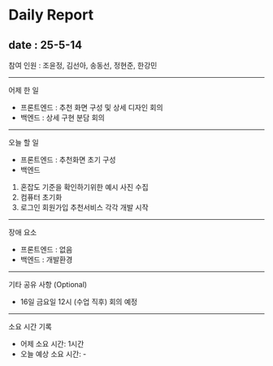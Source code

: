 # Daily Report

## date : 25-5-14

참여 인원 : 조윤정, 김선아, 송동선, 정현준, 한강민

---

어제 한 일

- 프론트엔드 : 추천 화면 구성 및 상세 디자인 회의
- 백엔드 : 상세 구현 분담 회의


---

오늘 할 일
- 프론트엔드 : 추천화면 초기 구성
- 백엔드
1. 혼잡도 기준을 확인하기위한 예시 사진 수집
2. 컴퓨터 초기화
3. 로그인 회원가입 추천서비스 각각 개발 시작


<hr>

장애 요소
- 프론트엔드 : 없음
- 백엔드 : 개발환경


<hr>

기타 공유 사항 (Optional)
- 16일 금요일 12시 (수업 직후) 회의 예정

<hr>

소요 시간 기록
- 어제 소요 시간: 1시간
- 오늘 예상 소요 시간: -
